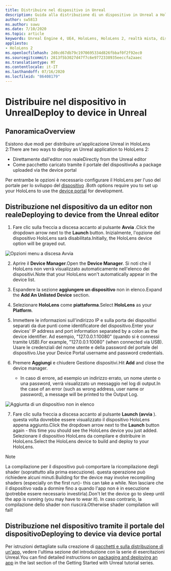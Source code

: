 ```yaml
---
title: Distribuire nel dispositivo in Unreal
description: Guida alla distribuzione di un dispositivo in Unreal a HoloLens 2
author: sw5813
ms.author: suwu
ms.date: 7/10/2020
ms.topic: article
keywords: Unreal Engine 4, UE4, HoloLens, HoloLens 2, realtà mista, distribuzione nel dispositivo, PC, documentazione
appliesto:
- HoloLens 2
ms.openlocfilehash: 2d0cd67db79c1970695334d826fbbaf0f2f92ec0
ms.sourcegitcommit: 2813f5b3027d47f7c6e9772338935eeccfa2aaec
ms.translationtype: MT
ms.contentlocale: it-IT
ms.lasthandoff: 07/16/2020
ms.locfileid: "86408179"
---
```

# <a name="deploy-to-device-in-unreal"></a><span data-ttu-id="cf6ff-104">Distribuire nel dispositivo in Unreal</span><span class="sxs-lookup"><span data-stu-id="cf6ff-104">Deploy to device in Unreal</span></span>

## <a name="overview"></a><span data-ttu-id="cf6ff-105">Panoramica</span><span class="sxs-lookup"><span data-stu-id="cf6ff-105">Overview</span></span>
<span data-ttu-id="cf6ff-106">Esistono due modi per distribuire un'applicazione Unreal in HoloLens 2:</span><span class="sxs-lookup"><span data-stu-id="cf6ff-106">There are two ways to deploy an Unreal application to HoloLens 2:</span></span> 
* <span data-ttu-id="cf6ff-107">Direttamente dall'editor non reale</span><span class="sxs-lookup"><span data-stu-id="cf6ff-107">Directly from the Unreal editor</span></span>
* <span data-ttu-id="cf6ff-108">Come pacchetto caricato tramite il portale del dispositivo</span><span class="sxs-lookup"><span data-stu-id="cf6ff-108">As a package uploaded via the device portal</span></span>

<span data-ttu-id="cf6ff-109">Per entrambe le opzioni è necessario configurare il HoloLens per l'uso del portale per lo sviluppo del [dispositivo](using-the-windows-device-portal.md) .</span><span class="sxs-lookup"><span data-stu-id="cf6ff-109">Both options require you to set up your HoloLens to use the [device portal](using-the-windows-device-portal.md) for development.</span></span> 

## <a name="deploying-to-device-from-the-unreal-editor"></a><span data-ttu-id="cf6ff-110">Distribuzione nel dispositivo da un editor non reale</span><span class="sxs-lookup"><span data-stu-id="cf6ff-110">Deploying to device from the Unreal editor</span></span>

1. <span data-ttu-id="cf6ff-111">Fare clic sulla freccia a discesa accanto al pulsante **Avvia** .</span><span class="sxs-lookup"><span data-stu-id="cf6ff-111">Click the dropdown arrow next to the **Launch** button.</span></span> <span data-ttu-id="cf6ff-112">Inizialmente, l'opzione del dispositivo HoloLens sarà disabilitata.</span><span class="sxs-lookup"><span data-stu-id="cf6ff-112">Initially, the HoloLens device option will be grayed out.</span></span>

![Opzioni menu a discesa Avvia](images/unreal/launch-dropdown.png)

2. <span data-ttu-id="cf6ff-114">Aprire il **Device Manager**.</span><span class="sxs-lookup"><span data-stu-id="cf6ff-114">Open the **Device Manager**.</span></span> <span data-ttu-id="cf6ff-115">Si noti che il HoloLens non verrà visualizzato automaticamente nell'elenco dei dispositivi.</span><span class="sxs-lookup"><span data-stu-id="cf6ff-115">Note that your HoloLens won't automatically appear in the device list.</span></span>

3. <span data-ttu-id="cf6ff-116">Espandere la sezione **aggiungere un dispositivo** non in elenco.</span><span class="sxs-lookup"><span data-stu-id="cf6ff-116">Expand the **Add An Unlisted Device** section.</span></span>

4. <span data-ttu-id="cf6ff-117">Selezionare **HoloLens** come **piattaforma**.</span><span class="sxs-lookup"><span data-stu-id="cf6ff-117">Select **HoloLens** as your **Platform**.</span></span>

5. <span data-ttu-id="cf6ff-118">Immettere le informazioni sull'indirizzo IP e sulla porta dei dispositivi separati da due punti come identificatore del dispositivo.</span><span class="sxs-lookup"><span data-stu-id="cf6ff-118">Enter your devices' IP address and port information separated by a colon as the device identifier.</span></span> <span data-ttu-id="cf6ff-119">Ad esempio, "127.0.0.1:10080" (quando si è connessi tramite USB).</span><span class="sxs-lookup"><span data-stu-id="cf6ff-119">For example, "127.0.0.1:10080" (when connected via USB).</span></span> <span data-ttu-id="cf6ff-120">Usare le credenziali del nome utente e della password del portale del dispositivo.</span><span class="sxs-lookup"><span data-stu-id="cf6ff-120">Use your Device Portal username and password credentials.</span></span>

6. <span data-ttu-id="cf6ff-121">Premere **Aggiungi** e chiudere Gestione dispositivi.</span><span class="sxs-lookup"><span data-stu-id="cf6ff-121">Hit **Add** and close the device manager.</span></span> 
    * <span data-ttu-id="cf6ff-122">In caso di errore, ad esempio un indirizzo errato, un nome utente o una password, verrà visualizzato un messaggio nel log di output.</span><span class="sxs-lookup"><span data-stu-id="cf6ff-122">In the case of an error (such as wrong address, user name or password), a message will be printed to the Output Log.</span></span>

![Aggiunta di un dispositivo non in elenco](images/unreal/add-unlisted-device.png)

7. <span data-ttu-id="cf6ff-124">Fare clic sulla freccia a discesa accanto al pulsante **Launch (avvia** ). questa volta dovrebbe essere visualizzato il dispositivo HoloLens appena aggiunto.</span><span class="sxs-lookup"><span data-stu-id="cf6ff-124">Click the dropdown arrow next to the **Launch** button again - this time you should see the HoloLens device you just added.</span></span> <span data-ttu-id="cf6ff-125">Selezionare il dispositivo HoloLens da compilare e distribuire in HoloLens.</span><span class="sxs-lookup"><span data-stu-id="cf6ff-125">Select the HoloLens device to build and deploy to your HoloLens.</span></span> 

>[!NOTE]
><span data-ttu-id="cf6ff-126">La compilazione per il dispositivo può comportare la ricompilazione degli shader (soprattutto alla prima esecuzione). questa operazione può richiedere alcuni minuti.</span><span class="sxs-lookup"><span data-stu-id="cf6ff-126">Building for the device may involve recompiling shaders (especially on the first run)- this can take a while.</span></span> <span data-ttu-id="cf6ff-127">Non lasciare che il dispositivo vada a dormire fino a quando l'app non è in esecuzione (potrebbe essere necessario investirla).</span><span class="sxs-lookup"><span data-stu-id="cf6ff-127">Don't let the device go to sleep until the app is running (you may have to wear it).</span></span> <span data-ttu-id="cf6ff-128">In caso contrario, la compilazione dello shader non riuscirà.</span><span class="sxs-lookup"><span data-stu-id="cf6ff-128">Otherwise shader compilation will fail!</span></span>

## <a name="deploying-to-device-via-device-portal"></a><span data-ttu-id="cf6ff-129">Distribuzione nel dispositivo tramite il portale del dispositivo</span><span class="sxs-lookup"><span data-stu-id="cf6ff-129">Deploying to device via device portal</span></span>

<span data-ttu-id="cf6ff-130">Per istruzioni dettagliate sulla creazione di [pacchetti e sulla distribuzione di un'app,](unreal-uxt-ch6.md#packaging-and-deploying-the-app-via-device-portal) vedere l'ultima sezione del introduzione con la serie di esercitazioni Unreal.</span><span class="sxs-lookup"><span data-stu-id="cf6ff-130">You can find detailed instructions on [packaging and deploying an app](unreal-uxt-ch6.md#packaging-and-deploying-the-app-via-device-portal) in the last section of the Getting Started with Unreal tutorial series.</span></span>
